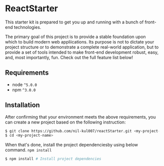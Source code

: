 # ReactStarter
This starter kit is prepared  to get you up and running with a bunch of front-end technologies.

The primary goal of this project is to provide a stable foundation upon which to build modern web appliications. Its purpose is not to dictate your project structure or to demonstrate a complete real-world application, but to provide a set of tools intended to make front-end development robust, easy, and, most importantly, fun. Check out the full feature list below!

## Requirements
* node `^5.0.0`
* npm `^3.0.0`

## Installation

After confirming that your environment meets the above requirements, you can create a new project based on the following instruction:

```bash
$ git clone https://github.com/nil-kul007/reactStarter.git <my-project-name>
$ cd <my-project-name>
```

When that's done, install the project dependenciesby using below command.
`npm install`

```bash
$ npm install # Install project dependencies 
```
